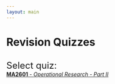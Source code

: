 ```yaml
---
layout: main
---
```


<h1 style="font-weight: bold; margin-bottom: 30px;">Revision Quizzes</h1>

<div style="font-size: 24px;">Select quiz:</div>

<div class="list-group">
    <a href="revision-quiz/quizzes/MA2601" class="list-group-item">
        <span class="quiz" style="font-weight: bold;">MA2601</span><span class='quiz'> - </span> 
        <span class="quiz" style="font-style: italic;">Operational Research - Part II</span>
    </a>
</div>